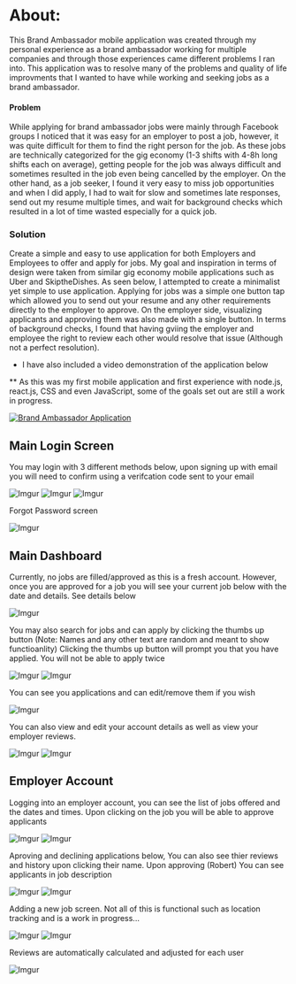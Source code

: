 # About:

This Brand Ambassador mobile application was created through my personal experience as a brand ambassador working for multiple companies and through those experiences came different problems I ran into. This application was to resolve many of the problems and quality of life improvments that I wanted to have while working and seeking jobs as a brand ambassador.

#### Problem
While applying for brand ambassador jobs were mainly through Facebook groups I noticed that it was easy for an employer to post a job, however, it was quite difficult for them to find the right person for the job. As these jobs are technically categorized for the gig economy (1-3 shifts with 4-8h long shifts each on average), getting people for the job was always difficult and sometimes resulted in the job even being cancelled by the employer. On the other hand, as a job seeker, I found it very easy to miss job opportunities and when I did apply, I had to wait for slow and sometimes late responses, send out my resume multiple times, and wait for background checks which resulted in a lot of time wasted especially for a quick job.

### Solution
Create a simple and easy to use application for both Employers and Employees to offer and apply for jobs. My goal and inspiration in terms of design were taken from similar gig economy mobile applications such as Uber and SkiptheDishes. As seen below, I attempted to create a minimalist yet simple to use application. Applying for jobs was a simple one button tap which allowed you to send out your resume and any other requirements directly to the employer to approve. On the employer side, visualizing applicants and approving them was also made with a single button. In terms of background checks, I found that having gviing the employer and employee the right to review each other would resolve that issue (Although not a perfect resolution).

* I have also included a video demonstration of the application below

** As this was my first mobile application and first experience with node.js, react.js, CSS and even JavaScript, some of the goals set out are still a work in progress. 

[![Brand Ambassador Application](https://img.youtube.com/vi/StTqXEQ2l-Y/0.jpg)](https://www.youtube.com/watch?v=rN31NP3EKOo)

## Main Login Screen

You may login with 3 different methods below, upon signing up with email you will need to confirm using a verifcation code sent to your email

![Imgur](https://i.imgur.com/N9GdTEO.png)    ![Imgur](https://i.imgur.com/1cb7lOS.png)   ![Imgur](https://i.imgur.com/AgKGjEO.png)   

Forgot Password screen

![Imgur](https://i.imgur.com/HPBftRy.png)


## Main Dashboard

Currently, no jobs are filled/approved as this is a fresh account. However, once you are approved for a job you will see your current job below with the date and details. See details below

![Imgur](https://i.imgur.com/9BsCvf6.png) 

You may also search for jobs and can apply by clicking the thumbs up button (Note: Names and any other text are random and meant to show functioanlity)
Clicking the thumbs up button will prompt you that you have applied. You will not be able to apply twice

![Imgur](https://i.imgur.com/ZrltGzU.png) ![Imgur](https://i.imgur.com/MuoIspR.png)

You can see you applications and can edit/remove them if you wish

![Imgur](https://i.imgur.com/JloRxKg.png)

You can also view and edit your account details as well as view your employer reviews.

![Imgur](https://i.imgur.com/wGWvlb0.png)  ![Imgur](https://i.imgur.com/TBmsppx.png)

## Employer Account

Logging into an employer account, you can see the list of jobs offered and the dates and times. Upon clicking on the job you will be able to approve applicants

![Imgur](https://i.imgur.com/MyqhNJs.png) ![Imgur](https://i.imgur.com/y0l060Y.png)

Aproving and declining applications below, You can also see thier reviews and history upon clicking their name. Upon approving (Robert) You can see applicants in job description

![Imgur](https://i.imgur.com/GdAriTd.png) ![Imgur](https://i.imgur.com/L8LZCmG.png)

Adding a new job screen. Not all of this is functional such as location tracking and is a work in progress...

![Imgur](https://i.imgur.com/hKO844j.png) ![Imgur](https://i.imgur.com/sBxuxsS.png)

Reviews are automatically calculated and adjusted for each user

![Imgur](https://i.imgur.com/n1F7nvz.png)

